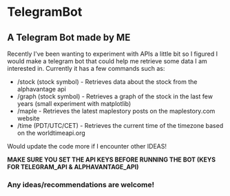 # TelegramBot

## A Telegram Bot made by ME

Recently I've been wanting to experiment with APIs a little bit so I figured I would
make a telegram bot that could help me retrieve some data I am interested in.
Currently it has a few commands such as:
- /stock (stock symbol) - Retrieves data about the stock from the alphavantage api
- /graph (stock symbol) - Retrieves a graph of the stock in the last few years (small experiment with matplotlib)
- /maple - Retrieves the latest maplestory posts on the maplestory.com website
- /time <timezone> (PDT/UTC/CET) - Retrieves the current time of the timezone based on the worldtimeapi.org

Would update the code more if I encounter other IDEAS!

**MAKE SURE YOU SET THE API KEYS BEFORE RUNNING THE BOT (KEYS FOR TELEGRAM_API & ALPHAVANTAGE_API)**

### Any ideas/recommendations are welcome!
